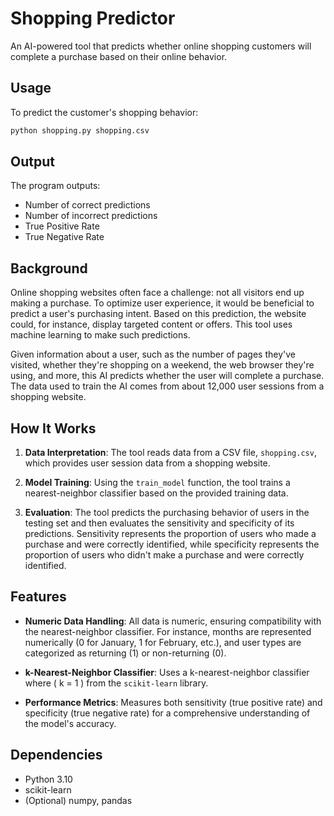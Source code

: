 # Shopping Predictor

An AI-powered tool that predicts whether online shopping customers will complete a purchase based on their online behavior.

## Usage

To predict the customer's shopping behavior:
``` bash
python shopping.py shopping.csv
```

## Output

The program outputs:

- Number of correct predictions
- Number of incorrect predictions
- True Positive Rate
- True Negative Rate

## Background

Online shopping websites often face a challenge: not all visitors end up making a purchase. To optimize user experience, it would be beneficial to predict a user's purchasing intent. Based on this prediction, the website could, for instance, display targeted content or offers. This tool uses machine learning to make such predictions.

Given information about a user, such as the number of pages they've visited, whether they're shopping on a weekend, the web browser they're using, and more, this AI predicts whether the user will complete a purchase. The data used to train the AI comes from about 12,000 user sessions from a shopping website.

## How It Works

1. **Data Interpretation**: The tool reads data from a CSV file, `shopping.csv`, which provides user session data from a shopping website.
   
2. **Model Training**: Using the `train_model` function, the tool trains a nearest-neighbor classifier based on the provided training data.
   
3. **Evaluation**: The tool predicts the purchasing behavior of users in the testing set and then evaluates the sensitivity and specificity of its predictions. Sensitivity represents the proportion of users who made a purchase and were correctly identified, while specificity represents the proportion of users who didn't make a purchase and were correctly identified.

## Features

- **Numeric Data Handling**: All data is numeric, ensuring compatibility with the nearest-neighbor classifier. For instance, months are represented numerically (0 for January, 1 for February, etc.), and user types are categorized as returning (1) or non-returning (0).

- **k-Nearest-Neighbor Classifier**: Uses a k-nearest-neighbor classifier where \( k = 1 \) from the `scikit-learn` library.

- **Performance Metrics**: Measures both sensitivity (true positive rate) and specificity (true negative rate) for a comprehensive understanding of the model's accuracy.

## Dependencies

- Python 3.10
- scikit-learn
- (Optional) numpy, pandas


